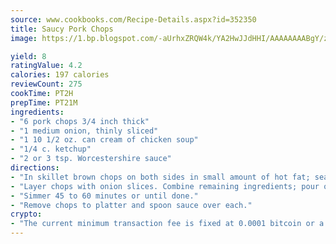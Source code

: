 ```yaml
---
source: www.cookbooks.com/Recipe-Details.aspx?id=352350
title: Saucy Pork Chops
image: https://1.bp.blogspot.com/-aUrhxZRQW4k/YA2HwJJdHHI/AAAAAAAABgY/z2R8OXCxqDoBQtRn-q-fHG8g9_G4G1HBwCLcBGAsYHQ/s320/13.png

yield: 8
ratingValue: 4.2
calories: 197 calories
reviewCount: 275
cookTime: PT2H
prepTime: PT21M
ingredients:
- "6 pork chops 3/4 inch thick"
- "1 medium onion, thinly sliced"
- "1 10 1/2 oz. can cream of chicken soup"
- "1/4 c. ketchup"
- "2 or 3 tsp. Worcestershire sauce"
directions:
- "In skillet brown chops on both sides in small amount of hot fat; season with salt and pepper."
- "Layer chops with onion slices. Combine remaining ingredients; pour over chops and cover."
- "Simmer 45 to 60 minutes or until done."
- "Remove chops to platter and spoon sauce over each."
crypto:
- "The current minimum transaction fee is fixed at 0.0001 bitcoin or a tenth of a millibitcoin per kilobyte, recently decreased from one millibitcoin."
---
```

